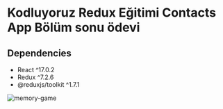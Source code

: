 # Kodluyoruz Redux Eğitimi Contacts App Bölüm sonu ödevi


## Dependencies

- React ^17.0.2
- Redux ^7.2.6 
- @reduxjs/toolkit ^1.7.1




![memory-game](https://user-images.githubusercontent.com/80601286/147375850-b01759ac-6d44-4238-aa21-0b23c94631e3.png)
